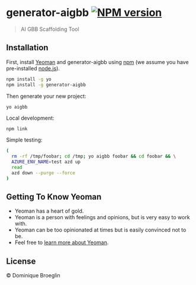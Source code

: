 # generator-aigbb [![NPM version][npm-image]][npm-url]
> AI GBB Scaffolding Tool

## Installation

First, install [Yeoman](http://yeoman.io) and generator-aigbb using [npm](https://www.npmjs.com/) (we assume you have pre-installed [node.js](https://nodejs.org/)).

```bash
npm install -g yo
npm install -g generator-aigbb
```

Then generate your new project:

```bash
yo aigbb
```

Local development:
```
npm link
```

Simple testing: 

```bash
( 
  rm -rf /tmp/foobar; cd /tmp; yo aigbb foobar && cd foobar && \
  AZURE_ENV_NAME=test azd up
  read
  azd down --purge --force
)
```

## Getting To Know Yeoman

 * Yeoman has a heart of gold.
 * Yeoman is a person with feelings and opinions, but is very easy to work with.
 * Yeoman can be too opinionated at times but is easily convinced not to be.
 * Feel free to [learn more about Yeoman](http://yeoman.io/).

## License

 © Dominique Broeglin

[npm-image]: https://badge.fury.io/js/generator-aigbb.svg
[npm-url]: https://npmjs.org/package/generator-aigbb
